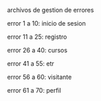 archivos de gestion de errores

error 1 a 10: inicio de sesion

error 11 a 25: registro

error 26 a 40: cursos

error 41 a 55: etr

error 56 a 60: visitante

error 61 a 70: perfil
